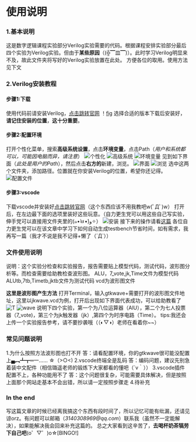 # 使用说明
### 1.基本说明
这是数字逻辑课程实验部分Verilog实验需要的代码。根据课程安排实验部分最后四个实验为Verilog实验。但由于**某些原因**（(╬▔皿▔)）。此时学习Verilog明显来不及，故此文件夹将写好的Verilog实验放置在此处。
方便各位的取用。使用方法见下文

### 2.Verilog安装教程

#### 步骤1:下载 
使用代码前请安装Verilog，[点击跳转官网](https://bleyer.org/icarus/)
！[fig](/fig/fig0.png)
选择合适的版本下载后安装好，**请记住安装的位置**，**这十分重要**。

#### 步骤2:配置环境
打开个性化菜单，搜索**高级系统设置**，点击**环境变量**，点击Path（_用户和系统都可以，可能因电脑而异，请注意_）
![个性化]()
![高级系统]()
![环境变量]()
见到如下界面（_此处是用户的Path_），然后点击**右方的**新建，浏览。
![界面]()
![浏览]()
选中这两个文件夹，添加路径。位置就在你安装Verilog的位置，希望你还记得。
![配置文件]()

#### 步骤3:vscode
下载vscode并安装好[点击跳转官网](https://code.visualstudio.com/)（这个东西应该不用我教吧w(ﾟДﾟ)w）
打开后，在左边最下面的选项里装好这些玩意。（自力更生党可以用这些自己写实验，伸手党可以直接用文件夹里的(๑•̀ㅂ•́)و✧）
![安装]()
接下来的操作请看[这篇](https://blog.csdn.net/SEU_wzx/article/details/126804348)
各位自力更生党可以在该文章中学习下如何自动生成testbench节省时间，如有需求，我再写一篇（我才不说是我不记得+懒了（´Д`））

### 文件使用说明
说明：这个实验分检查和实验报告，报告需要贴上模型代码，测试代码，波形图分析等。而检查需要给助教检查波形图。
ALU，7_vote,jk,Time文件为模型代码
ALUtb,7tb,Timetb,jktb文件为测试代码
vcd为波形图文件

**这里是波形图产生方法**
打开Terminal，输入gtkwave+需要打开的波形图文件地址，这里以jkwave.vcd为例，打开后出现如下界面代表成功，可以给助教看了
![T]()
![wave]()
说明下四个实验，第一个为八位运算器（AlU），第二个为七人投票器（7_vote)，第三个为jk触发器（jk）,第四个为时序电路（Time）。
tips:我还会上传一个实验报告参考，请不要抄袭哦（（◐▽◑）老师在看着你~~）


### 常见问题说明
1.为什么按照方法波形图也打不开
答：请看配置环境，你的gtkwave很可能没配置上▄︻┻┳═一…… ☆（>○<)
2.vscode终端全是乱码
答：编码问题，建议先别急着装中文配件（相信璐遥老师的锻炼下大家都看的懂吧（´v｀））
3.vscode插件配置不上，各种功能用不了
答：这个问题很复杂，可能需要具体解决，但是按照上面那个网站走基本不会出错，所以请一定按照步骤走
4.待补充


### In the end
写这篇文章的时候已经离我搞这个东西有段时间了，所以记忆可能有纰漏，还请见谅orz。有问题可以邮箱（_3140308969@qq.com_）联系我（虽然不一定能解决），如果能解决我会回来补充这篇的。
总之大家看到这辛苦了，**去喝杯奶茶犒劳下自己吧**(o゜▽゜)o☆[BINGO!]

